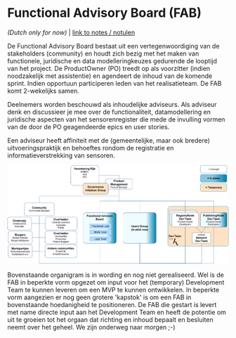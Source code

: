 # Functional Advisory Board (FAB)

_(Dutch only for now)_ | [link to notes / notulen](../notes)

De Functional Advisory Board bestaat uit een vertegenwoordiging van de stakeholders (community) en houdt zich bezig met het maken van functionele, juridische en data modelleringkeuzes gedurende de looptijd van het project. De ProductOwner (PO) treedt op als voorzitter (indien noodzakelijk met assistentie) en agendeert de inhoud van de komende sprint. Indien opportuun participeren leden van het realisatieteam. De FAB komt 2-wekelijks samen.  

Deelnemers worden beschouwd als inhoudelijke adviseurs. Als adviseur denk en discussieer je mee over de functionaliteit, datamodellering en juridische aspecten van het sensorenregister die mede de invulling vormen van de door de PO geagendeerde epics en user stories.

Een adviseur heeft affiniteit met de (gemeentelijke, maar ook bredere) uitvoeringspraktijk en behoeftes rondom de registratie en informatieverstrekking van sensoren. 

![Governance Structure (under construction)](img/SensRNet-governance-structure-v0.3.png)

Bovenstaande organigram is in wording en nog niet gerealiseerd. Wel is de FAB in beperkte vorm opgezet om input voor het (temporary) Development Team te kunnen leveren om een MVP te kunnen ontwikkelen. In beperkte vorm aangezien er nog geen grotere 'kapstok' is om een FAB in bovenstaande hoedanigheid te positioneren. De FAB die gestart is levert met name directe input aan het Development Team en heeft de potentie om uit te groeien tot het orgaan dat richting en inhoud bepaalt en besluiten neemt over het geheel. We zijn onderweg naar morgen ;-)
